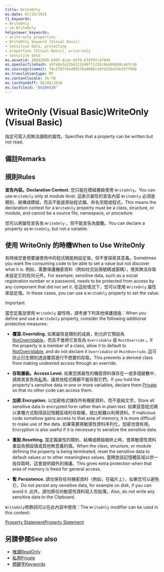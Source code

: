 ```yaml
---
title: WriteOnly
ms.date: 07/20/2015
f1_keywords:
- WriteOnly
- vb.WriteOnly
helpviewer_keywords:
- write-only properties
- WriteOnly keyword [Visual Basic]
- sensitive data, protecting
- properties [Visual Basic], write-only
- sensitive data
ms.assetid: 488d2899-b09f-4cee-92f0-6f9f9fc4f944
ms.openlocfilehash: a9fa0a3a23561215d6ff122bc8e609b68ca6fc30
ms.sourcegitcommit: f8c270376ed905f6a8896ce0fe25b4f4b38ff498
ms.translationtype: MT
ms.contentlocale: zh-TW
ms.lasthandoff: 06/04/2020
ms.locfileid: "84386630"
---
```

# <a name="writeonly-visual-basic"></a><span data-ttu-id="f5781-102">WriteOnly (Visual Basic)</span><span class="sxs-lookup"><span data-stu-id="f5781-102">WriteOnly (Visual Basic)</span></span>
<span data-ttu-id="f5781-103">指定可寫入但無法讀取的屬性。</span><span class="sxs-lookup"><span data-stu-id="f5781-103">Specifies that a property can be written but not read.</span></span>  
  
## <a name="remarks"></a><span data-ttu-id="f5781-104">備註</span><span class="sxs-lookup"><span data-stu-id="f5781-104">Remarks</span></span>  
  
## <a name="rules"></a><span data-ttu-id="f5781-105">規則</span><span class="sxs-lookup"><span data-stu-id="f5781-105">Rules</span></span>  
 <span data-ttu-id="f5781-106">**宣告內容。**</span><span class="sxs-lookup"><span data-stu-id="f5781-106">**Declaration Context.**</span></span> <span data-ttu-id="f5781-107">您只能在模組層級使用 `WriteOnly`。</span><span class="sxs-lookup"><span data-stu-id="f5781-107">You can use `WriteOnly` only at module level.</span></span> <span data-ttu-id="f5781-108">這表示屬性的宣告內容 `WriteOnly` 必須是類別、結構或模組，而且不能是原始程式檔、命名空間或程式。</span><span class="sxs-lookup"><span data-stu-id="f5781-108">This means the declaration context for a `WriteOnly` property must be a class, structure, or module, and cannot be a source file, namespace, or procedure.</span></span>  
  
 <span data-ttu-id="f5781-109">您可以將屬性宣告為 `WriteOnly` ，但不能宣告為變數。</span><span class="sxs-lookup"><span data-stu-id="f5781-109">You can declare a property as `WriteOnly`, but not a variable.</span></span>  
  
## <a name="when-to-use-writeonly"></a><span data-ttu-id="f5781-110">使用 WriteOnly 的時機</span><span class="sxs-lookup"><span data-stu-id="f5781-110">When to Use WriteOnly</span></span>  
 <span data-ttu-id="f5781-111">有時候您會想要讓使用中的程式碼能夠設定值，但不會探索其意義。</span><span class="sxs-lookup"><span data-stu-id="f5781-111">Sometimes you want the consuming code to be able to set a value but not discover what it is.</span></span> <span data-ttu-id="f5781-112">例如，需要保護機密資料（例如社交註冊號碼或密碼），使其無法存取未設定它的任何元件。</span><span class="sxs-lookup"><span data-stu-id="f5781-112">For example, sensitive data, such as a social registration number or a password, needs to be protected from access by any component that did not set it.</span></span> <span data-ttu-id="f5781-113">在這些情況下，您可以使用 `WriteOnly` 屬性來設定值。</span><span class="sxs-lookup"><span data-stu-id="f5781-113">In these cases, you can use a `WriteOnly` property to set the value.</span></span>  
  
> [!IMPORTANT]
> <span data-ttu-id="f5781-114">當您定義並使用 `WriteOnly` 屬性時，請考慮下列其他保護措施：</span><span class="sxs-lookup"><span data-stu-id="f5781-114">When you define and use a `WriteOnly` property, consider the following additional protective measures:</span></span>  
  
- <span data-ttu-id="f5781-115">**覆寫.**</span><span class="sxs-lookup"><span data-stu-id="f5781-115">**Overriding.**</span></span> <span data-ttu-id="f5781-116">如果屬性是類別的成員，則允許它預設為[NotOverridable](notoverridable.md)，而且不會將它宣告為 `Overridable` 或 `MustOverride` 。</span><span class="sxs-lookup"><span data-stu-id="f5781-116">If the property is a member of a class, allow it to default to [NotOverridable](notoverridable.md), and do not declare it `Overridable` or `MustOverride`.</span></span> <span data-ttu-id="f5781-117">這可防止衍生類別透過覆寫進行不想要的存取。</span><span class="sxs-lookup"><span data-stu-id="f5781-117">This prevents a derived class from making undesired access through an override.</span></span>  
  
- <span data-ttu-id="f5781-118">**存取層級。**</span><span class="sxs-lookup"><span data-stu-id="f5781-118">**Access Level.**</span></span> <span data-ttu-id="f5781-119">如果您將屬性的機密資料保存在一或多個變數中，請將其宣告為[私](private.md)用，讓其他程式碼都不能存取它們。</span><span class="sxs-lookup"><span data-stu-id="f5781-119">If you hold the property's sensitive data in one or more variables, declare them [Private](private.md) so that no other code can access them.</span></span>  
  
- <span data-ttu-id="f5781-120">**加密.**</span><span class="sxs-lookup"><span data-stu-id="f5781-120">**Encryption.**</span></span> <span data-ttu-id="f5781-121">以加密格式儲存所有機密資料，而不是純文字。</span><span class="sxs-lookup"><span data-stu-id="f5781-121">Store all sensitive data in encrypted form rather than in plain text.</span></span> <span data-ttu-id="f5781-122">如果惡意程式碼以某種方式取得該記憶體區域的存取權，就比較難以利用資料。</span><span class="sxs-lookup"><span data-stu-id="f5781-122">If malicious code somehow gains access to that area of memory, it is more difficult to make use of the data.</span></span> <span data-ttu-id="f5781-123">如果需要將敏感性資料序列化，加密也很有用。</span><span class="sxs-lookup"><span data-stu-id="f5781-123">Encryption is also useful if it is necessary to serialize the sensitive data.</span></span>  
  
- <span data-ttu-id="f5781-124">**重設.**</span><span class="sxs-lookup"><span data-stu-id="f5781-124">**Resetting.**</span></span> <span data-ttu-id="f5781-125">當定義屬性的類別、結構或模組被終止時，會將敏感性資料重設為預設值或其他無意義的值。</span><span class="sxs-lookup"><span data-stu-id="f5781-125">When the class, structure, or module defining the property is being terminated, reset the sensitive data to default values or to other meaningless values.</span></span> <span data-ttu-id="f5781-126">當釋放該記憶體區域以供一般存取時，這會提供額外的保護。</span><span class="sxs-lookup"><span data-stu-id="f5781-126">This gives extra protection when that area of memory is freed for general access.</span></span>  
  
- <span data-ttu-id="f5781-127">**暫.**</span><span class="sxs-lookup"><span data-stu-id="f5781-127">**Persistence.**</span></span> <span data-ttu-id="f5781-128">請勿保存任何機密資料（例如，在磁片上），如果您可以避免它。</span><span class="sxs-lookup"><span data-stu-id="f5781-128">Do not persist any sensitive data, for example on disk, if you can avoid it.</span></span> <span data-ttu-id="f5781-129">此外，請勿將任何敏感性資料寫入剪貼簿。</span><span class="sxs-lookup"><span data-stu-id="f5781-129">Also, do not write any sensitive data to the Clipboard.</span></span>  
  
 <span data-ttu-id="f5781-130">`WriteOnly`修飾詞可以在此內容中使用：</span><span class="sxs-lookup"><span data-stu-id="f5781-130">The `WriteOnly` modifier can be used in this context:</span></span>  
  
 [<span data-ttu-id="f5781-131">Property Statement</span><span class="sxs-lookup"><span data-stu-id="f5781-131">Property Statement</span></span>](../statements/property-statement.md)  
  
## <a name="see-also"></a><span data-ttu-id="f5781-132">另請參閱</span><span class="sxs-lookup"><span data-stu-id="f5781-132">See also</span></span>

- [<span data-ttu-id="f5781-133">唯讀</span><span class="sxs-lookup"><span data-stu-id="f5781-133">ReadOnly</span></span>](readonly.md)
- [<span data-ttu-id="f5781-134">私用</span><span class="sxs-lookup"><span data-stu-id="f5781-134">Private</span></span>](private.md)
- [<span data-ttu-id="f5781-135">關鍵字</span><span class="sxs-lookup"><span data-stu-id="f5781-135">Keywords</span></span>](../keywords/index.md)
